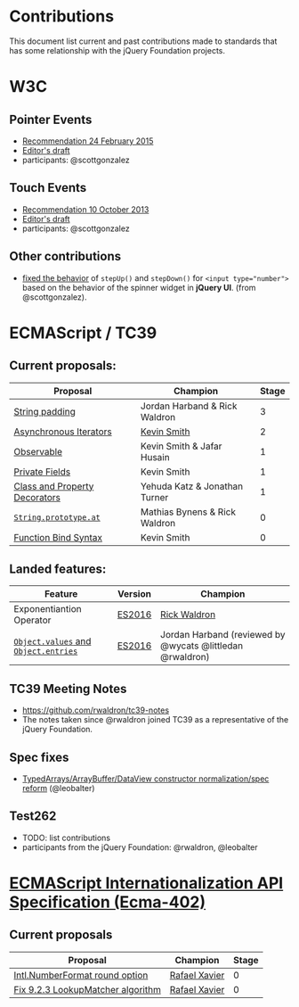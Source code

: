 # Contributions

This document list current and past contributions made to standards that has some relationship with the jQuery Foundation projects.

# W3C

## Pointer Events

- [Recommendation 24 February 2015](https://www.w3.org/TR/pointerevents/)
- [Editor's draft](https://w3c.github.io/pointerevents/)
- participants: @scottgonzalez

## Touch Events

- [Recommendation 10 October 2013](https://www.w3.org/TR/touch-events/)
- [Editor's draft](https://w3c.github.io/touch-events/)
- participants: @scottgonzalez

## Other contributions

- [fixed the behavior](https://lists.w3.org/Archives/Public/public-whatwg-archive/2009Oct/0057.html) of `stepUp()` and `stepDown()` for `<input type="number">` based on the behavior of the spinner widget in __jQuery UI__. (from @scottgonzalez).

# ECMAScript / TC39

## Current proposals:

| Proposal | Champion | Stage |
|----------|----------|-------|
| [String padding](https://github.com/tc39/proposal-string-pad-start-end) | Jordan Harband & Rick Waldron | 3 |
| [Asynchronous Iterators](https://github.com/tc39/proposal-async-iteration) | [Kevin Smith](@zenparsing) | 2 |
| [Observable](https://github.com/zenparsing/es-observable) | Kevin Smith & Jafar Husain | 1 |
| [Private Fields](https://github.com/zenparsing/es-private-fields) | Kevin Smith | 1 |
| [Class and Property Decorators](https://github.com/wycats/javascript-decorators/blob/master/README.md) | Yehuda Katz & Jonathan Turner | 1 |
| [`String.prototype.at`](https://github.com/mathiasbynens/String.prototype.at) | Mathias Bynens & Rick Waldron | 0 |
| [Function Bind Syntax](https://github.com/zenparsing/es-function-bind) | Kevin Smith | 0 |

## Landed features:

| Feature | Version | Champion |
|---------|---------|----------|
| Exponentiantion Operator | [ES2016](https://tc39.github.io/ecma262/2016/#sec-exp-operator) | [Rick Waldron](@rwaldron) |
| [`Object.values` and `Object.entries`](https://github.com/tc39/proposal-object-values-entries) | [ES2016](https://tc39.github.io/ecma262/#sec-object.entries) | Jordan Harband (reviewed by @wycats @littledan @rwaldron) |

## TC39 Meeting Notes

- https://github.com/rwaldron/tc39-notes
- The notes taken since @rwaldron joined TC39 as a representative of the jQuery Foundation.

## Spec fixes

- [TypedArrays/ArrayBuffer/DataView constructor normalization/spec reform](https://github.com/tc39/ecma262/pull/410) (@leobalter)

## Test262

- TODO: list contributions
- participants from the jQuery Foundation: @rwaldron, @leobalter

# [ECMAScript Internationalization API Specification (Ecma-402)](https://github.com/tc39/ecma402)

## Current proposals

| Proposal | Champion | Stage |
|----------|----------|-------|
| [Intl.NumberFormat round option](https://github.com/rxaviers/ecma402-number-format-round-option) | [Rafael Xavier](@rxaviers) | 0 |
| [Fix 9.2.3 LookupMatcher algorithm](https://github.com/rxaviers/ecma402-fix-lookup-matcher) | [Rafael Xavier](@rxaviers) | 0 |

